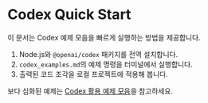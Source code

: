 # Codex Quick Start

이 문서는 Codex 예제 모음을 빠르게 실행하는 방법을 제공합니다.

1. Node.js와 `@openai/codex` 패키지를 전역 설치합니다.
2. `codex_examples.md`의 예제 명령을 터미널에서 실행합니다.
3. 출력된 코드 조각을 로컬 프로젝트에 적용해 봅니다.

보다 심화된 예제는 [Codex 활용 예제 모음](codex_examples.md)을 참고하세요.
